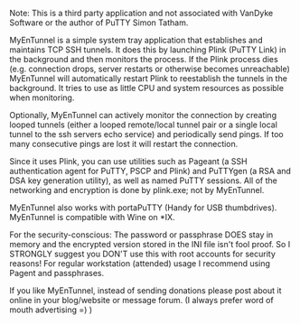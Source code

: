 Note: This is a third party application and not associated with VanDyke Software or the author of PuTTY Simon Tatham.

MyEnTunnel is a simple system tray application that establishes and maintains TCP SSH tunnels. It does this by launching Plink (PuTTY Link) in the background and then monitors the process. If the Plink process dies (e.g. connection drops, server restarts or otherwise becomes unreachable) MyEnTunnel will automatically restart Plink to reestablish the tunnels in the background. It tries to use as little CPU and system resources as possible when monitoring. 

Optionally, MyEnTunnel can actively monitor the connection by creating looped tunnels (either a looped remote/local tunnel pair or a single local tunnel to the ssh servers echo service) and periodically send pings. If too many consecutive pings are lost it will restart the connection.

Since it uses Plink, you can use utilities such as Pageant (a SSH authentication agent for PuTTY, PSCP and Plink) and PuTTYgen (a RSA and DSA key generation utility), as well as named PuTTY sessions. All of the networking and encryption is done by plink.exe; not by MyEnTunnel. 

MyEnTunnel also works with portaPuTTY (Handy for USB thumbdrives).
MyEnTunnel is compatible with Wine on *IX.

For the security-conscious: The password or passphrase DOES stay in memory and the encrypted version stored in the INI file isn't fool proof. So I STRONGLY suggest you DON'T use this with root accounts for security reasons! For regular workstation (attended) usage I recommend using Pagent and passphrases.

If you like MyEnTunnel, instead of sending donations please post about it online in your blog/website or message forum. (I always prefer word of mouth advertising =) )
